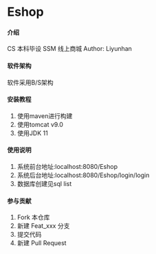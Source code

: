 # Eshop

#### 介绍
CS 本科毕设
SSM 线上商城
Author: Liyunhan

#### 软件架构
软件采用B/S架构


#### 安装教程

1.  使用maven进行构建
2.  使用tomcat v9.0
3.  使用JDK 11

#### 使用说明

1.  系统前台地址:localhost:8080/Eshop
2.  系统后台地址:localhost:8080/Eshop/login/login
3.  数据库创建见sql list

#### 参与贡献

1.  Fork 本仓库
2.  新建 Feat_xxx 分支
3.  提交代码
4.  新建 Pull Request



